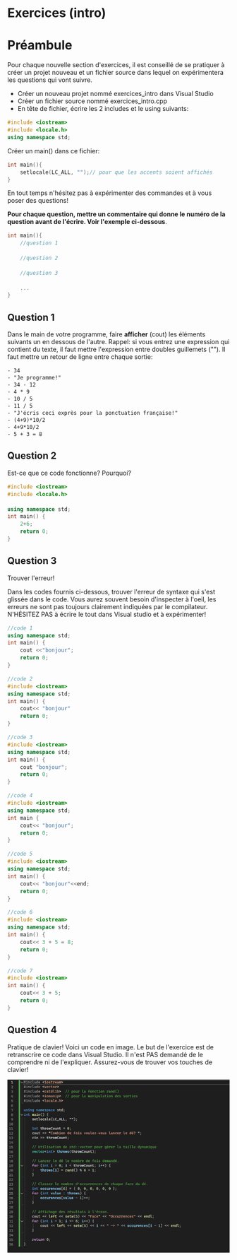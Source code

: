 # Exercices (intro)

# Préambule
Pour chaque nouvelle section d'exercices, il est conseillé de se pratiquer à créer un projet nouveau et un fichier source dans lequel on expérimentera les questions qui vont suivre.


- Créer un nouveau projet nommé exercices_intro dans Visual Studio
- Créer un fichier source nommé exercices_intro.cpp
- En tête de fichier, écrire les 2 includes et le using suivants:

```cpp
#include <iostream>
#include <locale.h>
using namespace std;
```

Créer un main() dans ce fichier:
```cpp
int main(){
    setlocale(LC_ALL, "");// pour que les accents soient affichés
}

```
 En tout temps n'hésitez pas à expérimenter des commandes et à vous poser des questions!

 **Pour chaque question, mettre un commentaire qui donne le numéro de la question avant de l'écrire. Voir l'exemple ci-dessous**.

```cpp
int main(){
    //question 1

    //question 2

    //question 3

    ...
}
```

## Question 1

Dans le main de votre programme, faire **afficher** (cout) les éléments suivants un en dessous de l'autre. Rappel: si vous entrez une expression qui contient du texte, il faut mettre l'expression entre doubles guillemets (""). Il faut mettre un retour de ligne entre chaque sortie:

    - 34
    - "Je programme!"
    - 34 - 12
    - 4 * 9
    - 10 / 5
    - 11 / 5
    - "J'écris ceci exprès pour la ponctuation française!"
    - (4+9)*10/2
    - 4+9*10/2
    - 5 + 3 = 8

## Question 2

Est-ce que ce code fonctionne? Pourquoi? 

```cpp
#include <iostream>
#include <locale.h>

using namespace std;
int main() {
    2+6;
    return 0;
}
```

## Question 3 

Trouver l'erreur! 

Dans les codes fournis ci-dessous, trouver l'erreur de syntaxe qui s'est glissée dans le code. Vous aurez souvent besoin d'inspecter à l'oeil, les erreurs ne sont pas toujours clairement indiquées par le compilateur. N'HÉSITEZ PAS à écrire le tout dans Visual studio et à expérimenter!

```cpp
//code 1
using namespace std;
int main() {
    cout <<"bonjour";
    return 0;
}
```
```cpp
//code 2
#include <iostream>
using namespace std;
int main() {
    cout<< "bonjour"
    return 0;
}
```

```cpp
//code 3
#include <iostream>
using namespace std;
int main() {
    cout "bonjour";
    return 0;
}
```
```cpp
//code 4
#include <iostream>
using namespace std;
int main {
    cout<< "bonjour";
    return 0;
}
```
```cpp
//code 5
#include <iostream>
using namespace std;
int main() {
    cout<< "bonjour"<<end;
    return 0;
}
```

```cpp
//code 6
#include <iostream>
using namespace std;
int main() {
    cout<< 3 + 5 = 8;
    return 0;
}
```
```cpp
//code 7 
#include <iostream>
int main() {
    cout<< 3 + 5;
    return 0;
}
```
 
## Question 4
Pratique de clavier! Voici un code en image. Le but de l'exercice est de retranscrire ce code dans Visual Studio. Il n'est PAS demandé de le comprendre ni de l'expliquer. Assurez-vous de trouver vos touches de clavier!

![À transcrire](img/code_copie.png)

